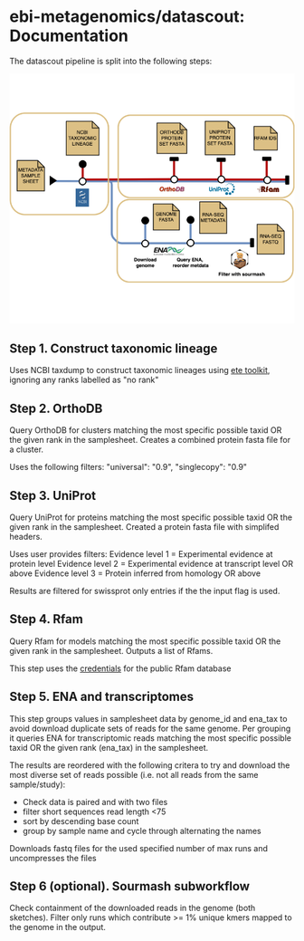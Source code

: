 # ebi-metagenomics/datascout: Documentation

The datascout pipeline is split into the following steps:

<p align="center">
    <img src="datascout_whitebg.png" alt="ebi-metagenomics/datascout pipeline diagram">
</p>

## Step 1. Construct taxonomic lineage

Uses NCBI taxdump to construct taxonomic lineages using [ete toolkit](https://github.com/etetoolkit/ete), ignoring any ranks labelled as "no rank"

## Step 2. OrthoDB

Query OrthoDB for clusters matching the most specific possible taxid OR the given rank in the samplesheet.
Creates a combined protein fasta file for a cluster.

Uses the following filters:
"universal": "0.9",
"singlecopy": "0.9"

## Step 3. UniProt

Query UniProt for proteins matching the most specific possible taxid OR the given rank in the samplesheet.
Created a protein fasta file with simplifed headers.

Uses user provides filters:
Evidence level 1 = Experimental evidence at protein level
Evidence level 2 = Experimental evidence at transcript level OR above
Evidence level 3 = Protein inferred from homology OR above

Results are filtered for swissprot only entries if the the input flag is used.

## Step 4. Rfam

Query Rfam for models matching the most specific possible taxid OR the given rank in the samplesheet.
Outputs a list of Rfams.

This step uses the [credentials](../assets/rfam_db.conf) for the public Rfam database

## Step 5. ENA and transcriptomes

This step groups values in samplesheet data by genome_id and ena_tax to avoid download duplicate sets of reads for the same genome.
Per grouping it queries ENA for transcriptomic reads matching the most specific possible taxid OR the given rank (ena_tax) in the samplesheet.

The results are reordered with the following critera to try and download the most diverse set of reads possible (i.e. not all reads from the same sample/study):
- Check data is paired and with two files
- filter short sequences read length <75
- sort by descending base count 
- group by sample name and cycle through alternating the names

Downloads fastq files for the used specified number of max runs and uncompresses the files

## Step 6 (optional). Sourmash subworkflow

Check containment of the downloaded reads in the genome (both sketches).
Filter only runs which contribute >= 1% unique kmers mapped to the genome in the output.


